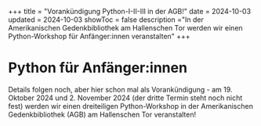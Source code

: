 +++
title = "Vorankündigung Python-I-II-III in der AGB!"
date = 2024-10-03
updated = 2024-10-03
showToc = false
description ="In der Amerikanischen Gedenkbibliothek am Hallenschen Tor werden wir einen Python-Workshop für Anfänger:innen veranstalten"
+++

<script lang="ts">
    import Figure from "$lib/components/Figure.svelte";
</script>

# Python für Anfänger:innen

Details folgen noch, aber hier schon mal als Vorankündigung - am 19. Oktober 2024 und 2. November 2024 (der dritte Termin steht noch nicht fest) werden wir einen dreiteiligen Python-Workshop in der Amerikanischen Gedenkbibliothek (AGB) am Hallenschen Tor veranstalten!
